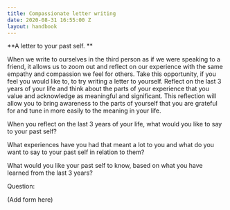 ```yaml
---
title: Compassionate letter writing
date: 2020-08-31 16:55:00 Z
layout: handbook
---
```


**A letter to your past self. **

When we write to ourselves in the third person as if we were speaking to a friend, it allows us to zoom out and reflect on our experience with the same empathy and compassion we feel for others. Take this opportunity, if you feel you would like to, to try writing a letter to yourself. Reflect on the last 3 years of your life and think about the parts of your experience that you value and acknowledge as meaningful and significant. This reflection will allow you to bring awareness to the parts of yourself that you are grateful for and tune in more easily to the meaning in your life. 

When you reflect on the last 3 years of your life, what would you like to say to your past self?

What experiences have you had that meant a lot to you and what do you want to say to your past self in relation to them?

What would you like your past self to know, based on what you have learned from the last 3 years?  

Question: 

(Add form here) 

